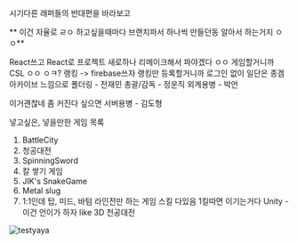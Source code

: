 시기다른 래퍼들의 반대편을 바라보고

** 이건 자율로 ㄹㅇ 하고싶을때마다 브랜치파서 하나씩 만들던동 알아서 하는거지 ㅇㅇ**

React쓰고 React로 프로젝트 새로하나 리메이크해서 파야겠다 ㅇㅇ
게임할거니까 CSL ㅇㅇ ㅇㅋ?
랭킹 -> firebase쓰자 랭킹만 등록할거니까
로그인 없이
일단은 종겜 아카이브 느낌으로
폴더링 - 전재민
총괄/감독 - 정운직
외계용병 - 박언

이거괜찮네 좀 커진다 싶으면
서버용병 - 김도형

넣고싶은, 넣을만한 게임 목록
1. BattleCity
2. 청공대전
3. SpinningSword
4. 칼 쌓기 게임
5. JIK's SnakeGame
6. Metal slug
7. 1:1인데 탑, 미드, 바텀 라인전만 하는 게임 스킬 다있음 1킬따면 이기는거다 Unity - 이건 언이가 하자 like 3D 천공대전


![testyaya](https://github.com/JIK-K/GameLand/assets/87060676/430671e2-07ce-4fb7-966e-1444a4677dc2)
